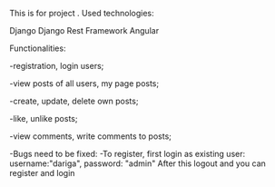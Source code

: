 This is for project . Used technologies: 

Django
Django Rest Framework
Angular

Functionalities:

-registration, login users;

-view posts of all users, my page posts;

-create, update, delete own posts;

-like, unlike posts;

-view comments, write comments to posts;


-Bugs need to be fixed: -To register, first login as existing user: username:"dariga", password: "admin" After this logout and you can register and login

